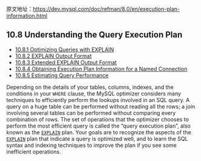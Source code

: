 原文地址：https://dev.mysql.com/doc/refman/8.0/en/execution-plan-information.html



## 10.8 Understanding the Query Execution Plan

- [10.8.1 Optimizing Queries with EXPLAIN](https://dev.mysql.com/doc/refman/8.0/en/using-explain.html)
- [10.8.2 EXPLAIN Output Format](https://dev.mysql.com/doc/refman/8.0/en/explain-output.html)
- [10.8.3 Extended EXPLAIN Output Format](https://dev.mysql.com/doc/refman/8.0/en/explain-extended.html)
- [10.8.4 Obtaining Execution Plan Information for a Named Connection](https://dev.mysql.com/doc/refman/8.0/en/explain-for-connection.html)
- [10.8.5 Estimating Query Performance](https://dev.mysql.com/doc/refman/8.0/en/estimating-performance.html)

Depending on the details of your tables, columns, indexes, and the conditions in your `WHERE` clause, the MySQL optimizer considers many techniques to efficiently perform the lookups involved in an SQL query. A query on a huge table can be performed without reading all the rows; a join involving several tables can be performed without comparing every combination of rows. The set of operations that the optimizer chooses to perform the most efficient query is called the “query execution plan”, also known as the [`EXPLAIN`](https://dev.mysql.com/doc/refman/8.0/en/explain.html) plan. Your goals are to recognize the aspects of the [`EXPLAIN`](https://dev.mysql.com/doc/refman/8.0/en/explain.html) plan that indicate a query is optimized well, and to learn the SQL syntax and indexing techniques to improve the plan if you see some inefficient operations.
